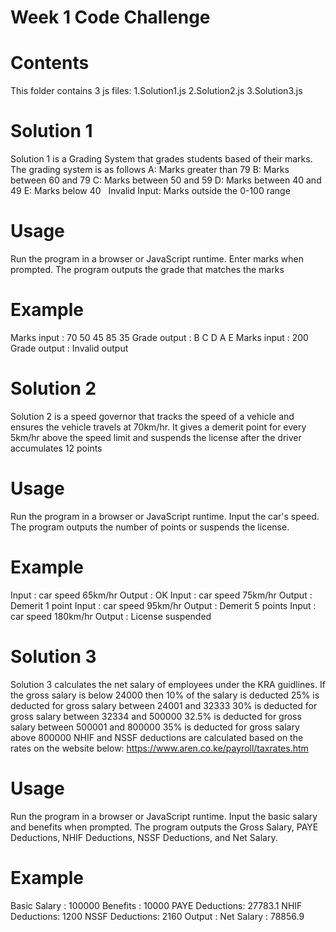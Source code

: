# Week 1 Code Challenge
  
# Contents
This folder contains 3 js files:
 1.Solution1.js
 2.Solution2.js
 3.Solution3.js

 # Solution 1
 Solution 1 is a Grading System that grades students based of their marks. The grading system is as follows 
 A: Marks greater than 79
B: Marks between 60 and 79 
C: Marks between 50 and 59 
D: Marks between 40 and 49 
E: Marks below 40   
Invalid Input: Marks outside the 0-100 range

# Usage
Run the program in a browser or JavaScript runtime.
Enter marks when prompted.
The program outputs the grade that matches the marks

# Example
Marks input : 70 50 45 85 35
Grade output : B  C  D  A  E
Marks input : 200
Grade output : Invalid output

# Solution 2 
Solution 2 is a speed governor that tracks the speed of a vehicle and ensures the vehicle travels at 70km/hr. It gives a demerit point for every 5km/hr above the speed limit and suspends the license after the driver accumulates 12 points

# Usage
Run the program in a browser or JavaScript runtime.
Input the car's speed.
The program outputs the number of points or suspends the license.

# Example
Input : car speed 65km/hr
Output : OK
Input : car speed 75km/hr
Output : Demerit 1 point
Input : car speed 95km/hr
Output : Demerit 5 points
Input : car speed 180km/hr
Output : License suspended


# Solution 3
Solution 3 calculates the net salary of employees under the KRA guidlines.
If the gross salary is below 24000 then 10% of the salary is deducted
25% is deducted for gross salary between 24001 and 32333
30% is deducted for gross salary between 32334 and 500000
32.5% is deducted for gross salary between 500001 and 800000
35% is deducted for gross salary above 800000
NHIF and NSSF deductions are calculated based on the rates on the website below:
https://www.aren.co.ke/payroll/taxrates.htm

# Usage
Run the program in a browser or JavaScript runtime.
Input the basic salary and benefits when prompted.
The program outputs the Gross Salary, PAYE Deductions, NHIF Deductions, NSSF Deductions, and Net Salary.
 # Example 
 Basic Salary : 100000
 Benefits : 10000
 PAYE Deductions: 27783.1
 NHIF Deductions: 1200
 NSSF Deductions: 2160
 Output : Net Salary :  78856.9



